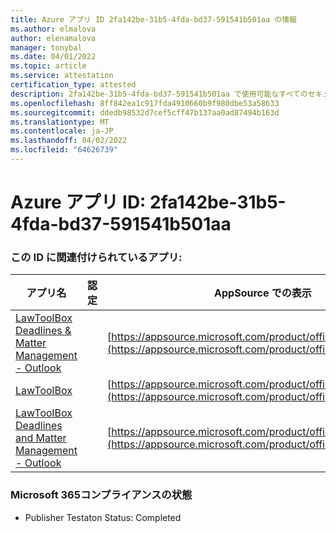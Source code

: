 ```yaml
---
title: Azure アプリ ID 2fa142be-31b5-4fda-bd37-591541b501aa の情報
ms.author: elmalova
author: elenamalova
manager: tonybal
ms.date: 04/01/2022
ms.topic: article
ms.service: attestation
certification_type: attested
description: 2fa142be-31b5-4fda-bd37-591541b501aa で使用可能なすべてのセキュリティおよびコンプライアンス情報。
ms.openlocfilehash: 8ff842ea1c917fda4910660b9f980dbe53a58633
ms.sourcegitcommit: ddedb98532d7cef5cff47b137aa0ad87494b163d
ms.translationtype: MT
ms.contentlocale: ja-JP
ms.lasthandoff: 04/02/2022
ms.locfileid: "64626739"
---
```

# <a name="azure-app-id-2fa142be-31b5-4fda-bd37-591541b501aa"></a>Azure アプリ ID: 2fa142be-31b5-4fda-bd37-591541b501aa


### <a name="apps-associated-with-this-id"></a>この ID に関連付けられているアプリ:
| **アプリ名** | **認定** | **AppSource での表示** |
|--------------|---------------|-----------------------|
| [LawToolBox Deadlines &amp; Matter Management - Outlook](../forward/WA104120953.md) |  | [https://appsource.microsoft.com/product/office/WA104120953](https://appsource.microsoft.com/product/office/WA104120953) |
| [LawToolBox](../forward/WA104381656.md) |  | [https://appsource.microsoft.com/product/office/WA104381656](https://appsource.microsoft.com/product/office/WA104381656) |
| [LawToolBox Deadlines and Matter Management - Outlook](../forward/WA200003103.md) |  | [https://appsource.microsoft.com/product/office/WA200003103](https://appsource.microsoft.com/product/office/WA200003103) |

### <a name="microsoft-365-app-compliance-status"></a>Microsoft 365コンプライアンスの状態
- Publisher Testaton Status: Completed
